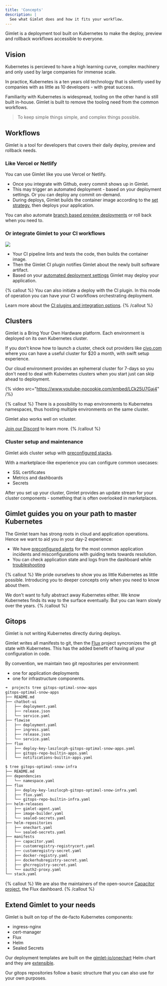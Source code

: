 ```yaml
---
title: 'Concepts'
description: |
  See what Gimlet does and how it fits your workflow.
---
```


Gimlet is a deployment tool built on Kubernetes to make the deploy, preview and rollback workflows accessible to everyone.

## Vision

Kubernetes is percieved to have a high learning curve, complex machinery and only used by large companies for immense scale.

In practice, Kubernetes is a ten years old technology that is silently used by companies with as little as 10 developers - with great success.

Familiarity with Kubernetes is widespread, tooling on the other hand is still built in-house. Gimlet is built to remove the tooling need from the common workflows.

> To keep simple things simple, and complex things possible.

## Workflows

Gimlet is a tool for developers that covers their daily deploy, preview and rollback needs.

### Like Vercel or Netlify

You can use Gimlet like you use Vercel or Netlify.

- Once you integrate with Github, every commit shows up in Gimlet.
- This may trigger an automated deployment - based on your deployment settings. Or you can deploy any commit on-demand.
- During deploys, Gimlet builds the container image according to the [set strategy](/docs/deployment-settings/image-settings), then deploys your application.

You can also automate [branch based preview deployments](/docs/deployments/preview-deployments) or roll back when you need to.

### Or integrate Gimlet to your CI workflows

![](/flow.svg)

- Your CI pipeline lints and tests the code, then builds the container image.
- Then the Gimlet CI plugin notifies Gimlet about the newly built software artifact.
- Based on your [automated deployment settings](docs/deployments/automated-deployments) Gimlet may deploy your application.

{% callout %}
You can also initiate a deploy with the CI plugin. In this mode of operation you can have your CI workflows orchestrating deployment.

Learn more about the [CI plugins and integration options](/docs/reference/ci-plugins).
{% /callout %}

## Clusters

Gimlet is a Bring Your Own Hardware platform. Each environment is deployed on its own Kubernetes cluster.

If you don't know how to launch a cluster, check out providers like [civo.com](https://civo.com) where you can have a useful cluster for $20 a month, with swift setup experience.

Our cloud environment provides an ephemeral cluster for 7-days so you don't need to deal with Kubernetes clusters when you start just can skip ahead to deployment.

{% video src="https://www.youtube-nocookie.com/embed/LCk25U7Gaj4" /%}

{% callout %}
There is a possibility to map environments to Kubernetes namespaces, thus hosting multiple environments on the same cluster.

Gimlet also works well on vcluster.

[Join our Discord](https://discord.com/invite/ZwQDxPkYzE) to learn more.
{% /callout %}

### Cluster setup and maintenance

Gimlet aids cluster setup with [preconfigured stacks](/docs/deployment-settings/infrastructure-management).

With a marketplace-like experience you can configure common usecases:
- SSL certificates
- Metrics and dashboards
- Secrets

After you set up your cluster, Gimlet provides an update stream for your cluster components - something that is often overlooked in marketplaces.

## Gimlet guides you on your path to master Kubernetes

The Gimlet team has strong roots in cloud and application operations. Hence we want to aid you in your day-2 experience:

- We have [preconfigured alerts](/docs/monitoring/integrated-kubernetes-alerts) for the most common application incidents and misconfigurations with guiding texts towards resolution.
- You can check application state and logs from the dashboard while [troubleshooting](/docs/kubernetes-resources/troubleshooting)

{% callout %}
We pride ourselves to show you as little Kubernetes as little possible. Introducing you to deeper concepts only when you need to know about them.

We don't want to fully abstract away Kubernetes either. We know Kubernetes finds its way to the surface eventually. But you can learn slowly over the years.
{% /callout %}

## Gitops

Gimlet is not writing Kubernetes directly during deploys.

Gimlet writes all manifests to git, then the [Flux](https://fluxcd.io/) project syncronizes the git state with Kubernetes. This has the added benefit of having all your configuration in code.

By convention, we maintain two git repositories per environment:
- one for application deployments
- one for infrastructure components.

```bash
➜  projects tree gitops-optimal-snow-apps 
gitops-optimal-snow-apps
├── README.md
├── chatbot-ui
│   ├── deployment.yaml
│   ├── release.json
│   └── service.yaml
├── flowise
│   ├── deployment.yaml
│   ├── ingress.yaml
│   ├── release.json
│   └── service.yaml
├── flux
│   ├── deploy-key-laszlocph-gitops-optimal-snow-apps.yaml
│   ├── gitops-repo-builtin-apps.yaml
│   └── notifications-builtin-apps.yaml
```

```bash
$ tree gitops-optimal-snow-infra
├── README.md
├── dependencies
│   └── namespace.yaml
├── flux
│   ├── deploy-key-laszlocph-gitops-optimal-snow-infra.yaml
│   ├── flux.yaml
│   └── gitops-repo-builtin-infra.yaml
├── helm-releases
│   ├── gimlet-agent.yaml
│   ├── image-builder.yaml
│   └── sealed-secrets.yaml
├── helm-repositories
│   ├── onechart.yaml
│   └── sealed-secrets.yaml
├── manifests
│   ├── capacitor.yaml
│   ├── customregistry-registrycert.yaml
│   ├── customregistry-secret.yaml
│   ├── docker-registry.yaml
│   ├── dockerhubregistry-secret.yaml
│   ├── ghcrregistry-secret.yaml
│   └── oauth2-proxy.yaml
└── stack.yaml
```

{% callout %}
We are also the maintainers of the open-source [Capacitor project](https://github.com/gimlet-io/capacitor), the Flux dashboard.
{% /callout %}

## Extend Gimlet to your needs

Gimlet is built on top of the de-facto Kubernetes components:

- ingress-nginx
- cert-manager
- Flux
- Helm
- Sealed Secrets

Our deployment templates are built on the [gimlet-io/onechart](https://github.com/gimlet-io/onechart) Helm chart and they are [extensible](http://127.0.0.1:3001/docs/deployment-settings/custom-template).

Our gitops repositories follow a basic structure that you can also use for your own purposes.
